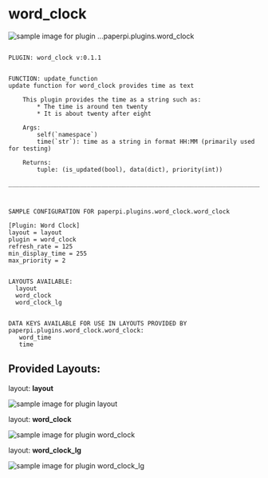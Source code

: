 # word_clock
![sample image for plugin ...paperpi.plugins.word_clock](./word_clock.layout-sample.png) 

```
 
PLUGIN: word_clock v:0.1.1

 
FUNCTION: update_function
update function for word_clock provides time as text
    
    This plugin provides the time as a string such as:
        * The time is around ten twenty
        * It is about twenty after eight
    
    Args:
        self(`namespace`)
        time(`str`): time as a string in format HH:MM (primarily used for testing)
        
    Returns:
        tuple: (is_updated(bool), data(dict), priority(int))    
    
___________________________________________________________________________
 
 

SAMPLE CONFIGURATION FOR paperpi.plugins.word_clock.word_clock

[Plugin: Word Clock]
layout = layout
plugin = word_clock
refresh_rate = 125
min_display_time = 255
max_priority = 2

 
LAYOUTS AVAILABLE:
  layout
  word_clock
  word_clock_lg
 

DATA KEYS AVAILABLE FOR USE IN LAYOUTS PROVIDED BY paperpi.plugins.word_clock.word_clock:
   word_time
   time
```

## Provided Layouts:

layout: **layout**

![sample image for plugin layout](./word_clock.layout-sample.png) 


layout: **word_clock**

![sample image for plugin word_clock](./word_clock.word_clock-sample.png) 


layout: **word_clock_lg**

![sample image for plugin word_clock_lg](./word_clock.word_clock_lg-sample.png) 


